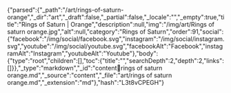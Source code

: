 {"parsed":{"_path":"/art/rings-of-saturn-orange","_dir":"art","_draft":false,"_partial":false,"_locale":"","_empty":true,"title":"Rings of Saturn | Orange","description":null,"img":"/img/art/Rings of saturn orange.jpg","alt":null,"category":"Rings of Saturn","order":91,"social":{"facebook":"/img/social/facebook.svg","instagram":"/img/social/instagram.svg","youtube":"/img/social/youtube.svg","facebookAlt":"Facebook","instagramAlt":"Instagram","youtubeAlt":"Youtube"},"body":{"type":"root","children":[],"toc":{"title":"","searchDepth":2,"depth":2,"links":[]}},"_type":"markdown","_id":"content:art:rings of saturn orange.md","_source":"content","_file":"art/rings of saturn orange.md","_extension":"md"},"hash":"L3t8vCPEGH"}